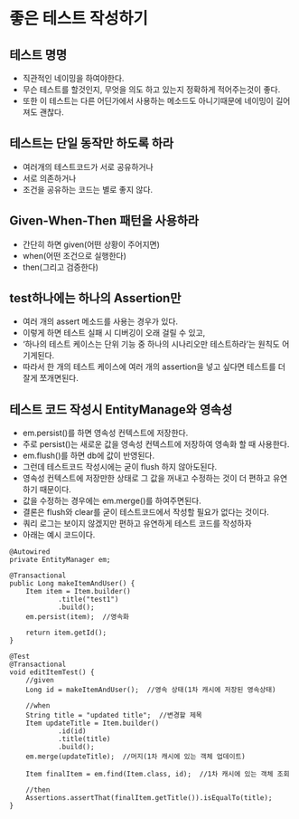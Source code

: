 # 좋은 테스트 작성하기

## 테스트 명명
* 직관적인 네이밍을 하여야한다.
* 무슨 테스트를 할것인지, 무엇을 의도 하고 있는지 정확하게 적어주는것이 좋다.
* 또한 이 테스트는 다른 어딘가에서 사용하는 메소드도 아니기때문에 네이밍이 길어져도 괜찮다.

## 테스트는 단일 동작만 하도록 하라
* 여러개의 테스트코드가 서로 공유하거나
* 서로 의존하거나
* 조건을 공유하는 코드는 별로 좋지 않다.

## Given-When-Then 패턴을 사용하라
* 간단히 하면 given(어떤 상황이 주어지면)
* when(어떤 조건으로 실행한다)
* then(그리고 검증한다)

## test하나에는 하나의 Assertion만 
* 여러 개의 assert 메소드를 사용는 경우가 있다. 
* 이렇게 하면 테스트 실패 시 디버깅이 오래 걸릴 수 있고,
* ‘하나의 테스트 케이스는 단위 기능 중 하나의 시나리오만 테스트하라’는 원칙도 어기게된다.
* 따라서 한 개의 테스트 케이스에 여러 개의 assertion을 넣고 싶다면 테스트를 더 잘게 쪼개면된다.

## 테스트 코드 작성시 EntityManage와 영속성
* em.persist()를 하면 영속성 컨텍스트에 저장한다.
* 주로 persist()는 새로운 값을 영속성 컨텍스트에 저장하여 영속화 할 때 사용한다.
* em.flush()를 하면 db에 값이 반영된다.
* 그런데 테스트코드 작성시에는 굳이 flush 하지 않아도된다.
* 영속성 컨텍스트에 저장만한 상태로 그 값을 꺼내고 수정하는 것이 더 편하고 유연하기 때문이다.
* 값을 수정하는 경우에는 em.merge()를 하여주면된다.
* 결론은 flush와 clear를 굳이 테스트코드에서 작성할 필요가 없다는 것이다.
* 쿼리 로그는 보이지 않겠지만 편하고 유연하게 테스트 코드를 작성하자
* 아래는 예시 코드이다.
```
@Autowired
private EntityManager em;

@Transactional
public Long makeItemAndUser() {
    Item item = Item.builder()
            .title("test1")
            .build();
    em.persist(item);  //영속화

    return item.getId();
}

@Test
@Transactional
void editItemTest() {
    //given
    Long id = makeItemAndUser();  //영속 상태(1차 캐시에 저장된 영속상태)

    //when
    String title = "updated title";  //변경할 제목
    Item updateTitle = Item.builder()
            .id(id)
            .title(title)
            .build();
    em.merge(updateTitle);  //머지(1차 캐시에 있는 객체 업데이트)

    Item finalItem = em.find(Item.class, id);  //1차 캐시에 있는 객체 조회

    //then
    Assertions.assertThat(finalItem.getTitle()).isEqualTo(title);
}
```
